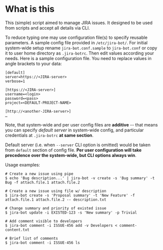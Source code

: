 What is this
============

This (simple) script aimed to manage JIRA issues. It designed to be
used from scripts and accept all details via CLI.

To reduce typing one may use configuration file(s) to specify reusable
parameters. A sample config file provided in `/etc/jira-bot/`.
For initial system-wide setup rename `jira-bot.conf.sample` to `jira-bot.conf`
or copy it to user home directory as `.jira-botrc`. Then edit values according
your needs. Here is a sample configuration file. You need to replace values in
angle brackets to your data:


    [default]
    server=https://<JIRA-server>
    verbose=1

    [https://<JIRA-server>]
    username=<login>
    password=<pass>
    project=<DEFAULT-PROJECT-NAME>

    [http://<another-JIRA-server>]
    …

Note, that system-wide and per user config files are **additive** -- that means
you can specify _default server_ in system-wide config, and particular credentials
at `.jira-botrc` **at same section**.

Default server (i.e. when `--server` CLI option is omitted) would be taken from
`default` section of config file. **Per user configuration will take precedence
over the system-wide, but CLI options always win**.

Usage examples:

    # Create a new issue using pipe
    $ echo 'Bug description...' | jira-bot -v create -s 'Bug summary' -t Bug -f attach.file.1 attach.file.2

    # Create a new issue using file w/ description
    $ jira-bot create -s 'Proposal summary' -t 'New Feature' -f attach.file.1 attach.file.2 -- description.txt

    # Change summary and priority of existed issue
    $ jira-bot update -i EXISTED-123 -s 'New summary' -p Trivial

    # Add comment visible to developers
    $ jira-bot comment -i ISSUE-456 add -v Developers < comment-content.txt

    # Brief list of comments
    $ jira-bot comment -i ISSUE-456 ls

